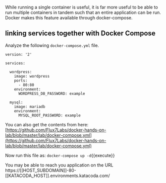 While running a single container is useful, it is far more useful to be able to run multiple containers in tandem such that an entire application can be run. Docker makes this feature available through docker-compose. 

## linking services together with Docker Compose

Analyze the following `docker-compose.yml` file. 

```
version: '2'

services:

  wordpress:
    image: wordpress
    ports:
      - 80:80
    environment:
      WORDPRESS_DB_PASSWORD: example

  mysql:
    image: mariadb
    environment:
      MYSQL_ROOT_PASSWORD: example
```

You can also get the contents from here: [https://github.com/Flux7Labs/docker-hands-on-lab/blob/master/lab/docker-compose.yml](https://github.com/Flux7Labs/docker-hands-on-lab/blob/master/lab/docker-compose.yml)

Now run this file as:
`docker-compose up -d`{{execute}}


You may be able to reach you application on the URL https://[[HOST_SUBDOMAIN]]-80-[[KATACODA_HOST]].environments.katacoda.com/

